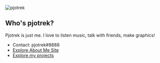 ![pjotrek](https://cdn.discordapp.com/attachments/781418730038493185/901361420128636948/pjotrek.png)

## Who's pjotrek?

Pjotrek is just me.
I love to listen music, talk with friends, make graphics!
* Contact: pjotrek#8888
* [Explore About Me Site](https://pjotrekdev.github.io)
* [Explore my projects](https://github.com/pjotrekdev)

